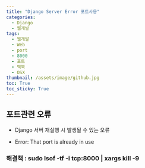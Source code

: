 ```yaml
---
title: "Django Server Error 포트사용"
categories:
  - Django
  - 웹개발
tags:
  - 웹개발
  - Web
  - port
  - 8000
  - 포트
  - 맥북
  - OSX
thumbnail: /assets/image/github.jpg
toc: True
toc_sticky: True
---
```


## 포트관련 오류
  - Django 서버 재실행 시 발생될 수 있는 오류
   * Error: That port is already in use  

### 해결책 : sudo lsof -tf -i tcp:8000 | xargs kill -9   
   